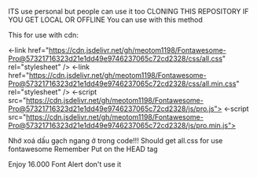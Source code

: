 ITS use personal but people can use it too
CLONING THIS REPOSITORY IF YOU GET LOCAL OR OFFLINE
You can use with this method

This for use with cdn:

<-link href="https://cdn.jsdelivr.net/gh/meotom1198/Fontawesome-Pro@57321716323d21e1dd49e9746237065c72cd2328/css/all.css" rel="stylesheet" />
<-link href="https://cdn.jsdelivr.net/gh/meotom1198/Fontawesome-Pro@57321716323d21e1dd49e9746237065c72cd2328/css/all.min.css" rel="stylesheet" />
<-script src="https://cdn.jsdelivr.net/gh/meotom1198/Fontawesome-Pro@57321716323d21e1dd49e9746237065c72cd2328/js/pro.js"></script->
<-script src="https://cdn.jsdelivr.net/gh/meotom1198/Fontawesome-Pro@57321716323d21e1dd49e9746237065c72cd2328/js/pro.min.js"></script->

Nhớ xoá dấu gạch ngang ở trong code!!!
Should get all.css for use fontawesome
Remember Put on the HEAD tag

Enjoy 16.000 Font Alert don't use it
